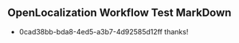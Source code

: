 ## OpenLocalization Workflow Test MarkDown
* 0cad38bb-bda8-4ed5-a3b7-4d92585d12ff thanks!

<!--HONumber=Aug16_HO1-->


